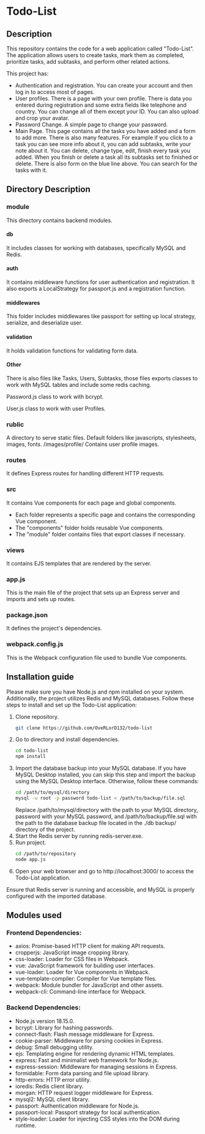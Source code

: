 # Todo-List

## Description

This repository contains the code for a web application called "Todo-List". The application allows users to create tasks, mark them as completed, prioritize tasks, add subtasks, and perform other related actions.

This project has: 

+ Authentication and registration. You can create your account and then log in to access most of pages.
+ User profiles. There is a page with your own profile. There is data you entered during registration and some extra fields like telephone and country. You can change all of them except your ID. You can also upload and crop your avatar.
+ Password Change. A simple page to change your password.
+ Main Page. This page contains all the tasks you have added and a form to add more. There is also many features. For example if you click to a task you can see more info about it, you can add subtasks, write your note about it. You can delete, change type, edit, finish every task you added. When you finish or delete a task all its subtasks set to finished or delete. There is also form on the blue line above. You can search for the tasks with it.

## Directory Description 

### module 

This directory contains backend modules.
#### db
It includes classes for working with databases, specifically MySQL and Redis.
#### auth
It contains middleware functions for user authentication and registration. It also exports a LocalStrategy for passport.js and a registration function.
#### middlewares

This folder includes middlewares like passport for setting up local strategy, serialize, and deserialize user.

#### validation

It holds validation functions for validating form data.

#### Other

There is also files like Tasks, Users, Subtasks, those files exports classes to work with MySQL tables and include some redis caching.

Password.js class to work with bcrypt.

User.js class to work with user Profiles.

### rublic 

A directory to serve static files.
Default folders like javascripts, stylesheets, images, fonts.
/images/profile/ Contains user profile images.

### routes 

It defines Express routes for handling different HTTP requests.

### src 

It contains Vue components for each page and global components.
+ Each folder represents a specific page and contains the corresponding Vue component.
+ The "components" folder holds reusable Vue components.
+ The "module" folder contains files that export classes if necessary.

### views 

It contains EJS templates that are rendered by the server.

### app.js

This is the main file of the project that sets up an Express server and imports and sets up routes.

### package.json 

It defines the project's dependencies.

### webpack.config.js 

This is the Webpack configuration file used to bundle Vue components.

## Installation guide 

Please make sure you have Node.js and npm installed on your system. Additionally, the project utilizes Redis and MySQL databases. Follow these steps to install and set up the Todo-List application:
1. Clone repository.
   ```bash
   git clone https://github.com/OveRLorD132/todo-list
2. Go to directory and install dependencies.
   ```bash
   cd todo-list
   npm install
3. Import the database backup into your MySQL database. If you have MySQL Desktop installed, you can skip this step and import the backup using the MySQL Desktop interface. Otherwise, follow these commands:
   ```bash
   cd /path/to/mysql/directory
   mysql -u root -p password todo-list < /path/to/backup/file.sql
   ```
   Replace /path/to/mysql/directory with the path to your MySQL directory, password with your MySQL password, and /path/to/backup/file.sql with the path to the database backup file located in the ./db backup/ directory of the project.
4. Start the Redis server by running redis-server.exe.
5. Run project.
   ```bash
   cd /path/to/repository
   node app.js
6. Open your web browser and go to http://localhost:3000/ to access the Todo-List application.

Ensure that Redis server is running and accessible, and MySQL is properly configured with the imported database.

## Modules used

### Frontend Dependencies:

+ axios: Promise-based HTTP client for making API requests.
+ cropperjs: JavaScript image cropping library.
+ css-loader: Loader for CSS files in Webpack.
+ vue: JavaScript framework for building user interfaces.
+ vue-loader: Loader for Vue components in Webpack.
+ vue-template-compiler: Compiler for Vue template files.
+ webpack: Module bundler for JavaScript and other assets.
+ webpack-cli: Command-line interface for Webpack.
  
### Backend Dependencies:

+ Node.js version 18.15.0.
+ bcrypt: Library for hashing passwords.
+ connect-flash: Flash message middleware for Express.
+ cookie-parser: Middleware for parsing cookies in Express.
+ debug: Small debugging utility.
+ ejs: Templating engine for rendering dynamic HTML templates.
+ express: Fast and minimalist web framework for Node.js.
+ express-session: Middleware for managing sessions in Express.
+ formidable: Form data parsing and file upload library.
+ http-errors: HTTP error utility.
+ ioredis: Redis client library.
+ morgan: HTTP request logger middleware for Express.
+ mysql2: MySQL client library.
+ passport: Authentication middleware for Node.js.
+ passport-local: Passport strategy for local authentication.
+ style-loader: Loader for injecting CSS styles into the DOM during runtime.